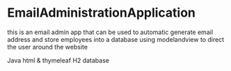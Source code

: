 # EmailAdministrationApplication
this is an email admin app that can be used to automatic generate email address and store employees into a database using modelandview to direct the user around the website

Java
html & thymeleaf
H2 database
